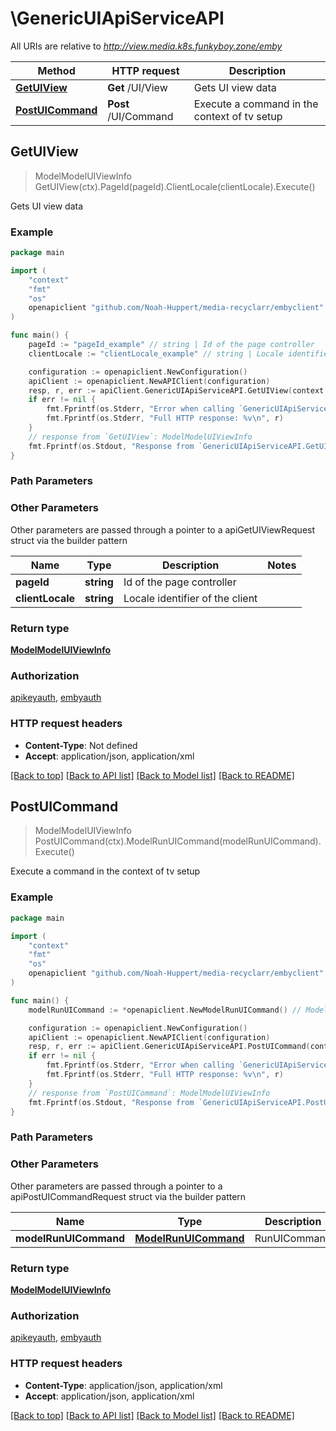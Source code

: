 # \GenericUIApiServiceAPI

All URIs are relative to *http://view.media.k8s.funkyboy.zone/emby*

Method | HTTP request | Description
------------- | ------------- | -------------
[**GetUIView**](GenericUIApiServiceAPI.md#GetUIView) | **Get** /UI/View | Gets UI view data
[**PostUICommand**](GenericUIApiServiceAPI.md#PostUICommand) | **Post** /UI/Command | Execute a command in the context of tv setup



## GetUIView

> ModelModelUIViewInfo GetUIView(ctx).PageId(pageId).ClientLocale(clientLocale).Execute()

Gets UI view data



### Example

```go
package main

import (
	"context"
	"fmt"
	"os"
	openapiclient "github.com/Noah-Huppert/media-recyclarr/embyclient"
)

func main() {
	pageId := "pageId_example" // string | Id of the page controller
	clientLocale := "clientLocale_example" // string | Locale identifier of the client

	configuration := openapiclient.NewConfiguration()
	apiClient := openapiclient.NewAPIClient(configuration)
	resp, r, err := apiClient.GenericUIApiServiceAPI.GetUIView(context.Background()).PageId(pageId).ClientLocale(clientLocale).Execute()
	if err != nil {
		fmt.Fprintf(os.Stderr, "Error when calling `GenericUIApiServiceAPI.GetUIView``: %v\n", err)
		fmt.Fprintf(os.Stderr, "Full HTTP response: %v\n", r)
	}
	// response from `GetUIView`: ModelModelUIViewInfo
	fmt.Fprintf(os.Stdout, "Response from `GenericUIApiServiceAPI.GetUIView`: %v\n", resp)
}
```

### Path Parameters



### Other Parameters

Other parameters are passed through a pointer to a apiGetUIViewRequest struct via the builder pattern


Name | Type | Description  | Notes
------------- | ------------- | ------------- | -------------
 **pageId** | **string** | Id of the page controller | 
 **clientLocale** | **string** | Locale identifier of the client | 

### Return type

[**ModelModelUIViewInfo**](ModelUIViewInfo.md)

### Authorization

[apikeyauth](../README.md#apikeyauth), [embyauth](../README.md#embyauth)

### HTTP request headers

- **Content-Type**: Not defined
- **Accept**: application/json, application/xml

[[Back to top]](#) [[Back to API list]](../README.md#documentation-for-api-endpoints)
[[Back to Model list]](../README.md#documentation-for-models)
[[Back to README]](../README.md)


## PostUICommand

> ModelModelUIViewInfo PostUICommand(ctx).ModelRunUICommand(modelRunUICommand).Execute()

Execute a command in the context of tv setup



### Example

```go
package main

import (
	"context"
	"fmt"
	"os"
	openapiclient "github.com/Noah-Huppert/media-recyclarr/embyclient"
)

func main() {
	modelRunUICommand := *openapiclient.NewModelRunUICommand() // ModelRunUICommand | RunUICommand

	configuration := openapiclient.NewConfiguration()
	apiClient := openapiclient.NewAPIClient(configuration)
	resp, r, err := apiClient.GenericUIApiServiceAPI.PostUICommand(context.Background()).ModelRunUICommand(modelRunUICommand).Execute()
	if err != nil {
		fmt.Fprintf(os.Stderr, "Error when calling `GenericUIApiServiceAPI.PostUICommand``: %v\n", err)
		fmt.Fprintf(os.Stderr, "Full HTTP response: %v\n", r)
	}
	// response from `PostUICommand`: ModelModelUIViewInfo
	fmt.Fprintf(os.Stdout, "Response from `GenericUIApiServiceAPI.PostUICommand`: %v\n", resp)
}
```

### Path Parameters



### Other Parameters

Other parameters are passed through a pointer to a apiPostUICommandRequest struct via the builder pattern


Name | Type | Description  | Notes
------------- | ------------- | ------------- | -------------
 **modelRunUICommand** | [**ModelRunUICommand**](ModelRunUICommand.md) | RunUICommand | 

### Return type

[**ModelModelUIViewInfo**](ModelUIViewInfo.md)

### Authorization

[apikeyauth](../README.md#apikeyauth), [embyauth](../README.md#embyauth)

### HTTP request headers

- **Content-Type**: application/json, application/xml
- **Accept**: application/json, application/xml

[[Back to top]](#) [[Back to API list]](../README.md#documentation-for-api-endpoints)
[[Back to Model list]](../README.md#documentation-for-models)
[[Back to README]](../README.md)

